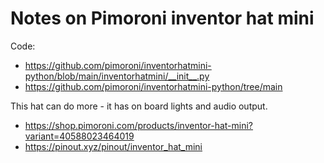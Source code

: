 # Notes on Pimoroni inventor hat mini

Code:
- https://github.com/pimoroni/inventorhatmini-python/blob/main/inventorhatmini/__init__.py
- https://github.com/pimoroni/inventorhatmini-python/tree/main

This hat can do more - it has on board lights and audio output.

- https://shop.pimoroni.com/products/inventor-hat-mini?variant=40588023464019
- https://pinout.xyz/pinout/inventor_hat_mini
